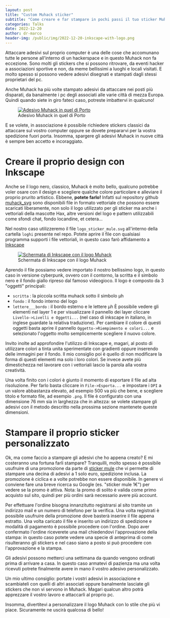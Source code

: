 ```yaml
---
layout: post
title: "Custom Muhack sticker"
subtitle: "Come creare e far stampare in pochi passi il tuo sticker Muhack personalizzato"
categories: Talks
date: 2022-12-20
author: dr-marco
header-img: /public/img/2022-12-20-inkscape-with-logo.png
---
```



Attaccare adesivi sul proprio computer è una delle cose che accomunano tutte le persone all'interno di un hackerspace e in questo Muhack non fa eccezione. Sono molti gli stickers che si possono ritrovare, da eventi hacker a associazioni sportive e non, da meme bellissimi a luoghi e locali visitati. E molto spesso si possono vedere adesivi disegnati e stampati dagli stessi proprietari del pc.

Anche Muhack ha più volte stampato adesivi da attaccare nei posti più disparati, da banalmente i pc degli associati alle varie città di mezza Europa. Quindi quando siete in giro fateci caso, potreste imbattervi in qualcuno!

<figure><a href="{{ site.url }}public/img/2022-12-20-muhack-sticker-porto.jpg"><img src="{{ site.url }}public/img/2022-12-20-muhack-sticker-porto.jpg" alt="Adesivo Muhack in quel di Porto"></a><figcaption>Adesivo Muhack in quel di Porto</figcaption></figure>

E se volete, in associazione è possibile richiedere stickers classici da attaccare sul vostro computer oppure se dovete prepararvi per la vostra spedizione fuori porta. Insomma, spargere gli adesivi Muhack in nuove città è sempre ben accetto e incoraggiato.

# Creare il proprio design con Inkscape #

Anche se il logo nero, classico, Muhack è molto bello, qualcuno potrebbe voler osare con il design e scegliere qualche colore particolare e alleviare il proprio prurito artistico. Ebbene, __potete farlo!__ Infatti sul repository github [muhack_svg][1] sono disponibili file in formato vettoriale che possono essere scaricati liberamente, non solo il logo utilizzato per gli sticker ma anche i vettoriali della mascotte Hax, altre versioni del logo e pattern utilizzabili come sfondi chat, fondo locandine, et cetera... 

Nel nostro caso utilizzeremo il file `logo_sticker_mule.svg` all'interno della cartella `loghi` presente nel repo. Potete aprire il file con qualsiasi programma supporti i file vettoriali, in questo caso farò affidamento a [Inkscape][3]

<figure><a href="{{ site.url }}public/img/2022-12-20-inkscape-with-logo.png"><img src="{{ site.url }}public/img/2022-12-20-inkscape-with-logo.png" alt="Schermata di Inkscape con il logo Muhack"></a><figcaption>Schermata di Inkscape con il logo Muhack</figcaption></figure>

Aprendo il file possiamo vedere importato il nostro bellissimo logo, in questo caso in versione cyberpunk, ovvero con il contorno, la scritta e il simbolo nero e il fondo giallo ripreso dal famoso videogioco. Il logo è composto da 3 "oggetti" principali:
- `scritta` : la piccola scritta muhack sotto il simbolo µh
- `fondo` : il fondo interno del logo
- `lettere___bordo` : il bordo esterno e le lettere µh
È possibile vedere gli elementi nel layer 1 e per visualizzare il pannello dei layer cliccare `Livello->Livelli e Oggetti...` (nel caso di inkscape in italiano, in inglese guardate la relativa traduzione). 
Per cambiare il colore di questi oggetti basta aprire il pannello `Oggetto->Riempimento e colori...` e selezionato l'oggetto molto semplicemente scegliere il nuovo colore. 

Invito inolte ad approfondire l'utilizzo di Inkscape e, magari, al posto di utilizzare colori a tinta unita sperimentate con gradienti oppure inserendo delle immagini per il fondo.
Il mio consiglio poi è quello di non modificare la forma di questi elementi ma solo i loro colori. Se invece avete più dimestichezza nel lavorare con i vettoriali lascio la parola alla vostra creatività. 

Una volta finito con i colori è giunto il momento di esportare il file ad alta risoluzione. Per farlo basta cliccare in `File->Esporta...` e impostare i `DPI` a un valore abbastanza elevato, ad esempio 500 va più che bene, e scegliere titolo e formato file, ad esempio `.png`. Il file è configurato con una dimensione 76 mm sia in larghezza che in altezza: se volete stampare gli adesivi con il metodo descritto nella prossima sezione mantenete queste dimensioni.


# Stampare il proprio sticker personalizzato #

Ok, ma come faccio a stampare gli adesivi che ho appena creato? E mi costeranno una fortuna farli stampare?
Tranquilli, molto spesso è possibile usufruire di una promozione da parte di [sticker mule][2] che vi permette di stampare una decina di adesivi a 1 solo euro, spedizione inclusa. La promozione è ciclica e a volte potrebbe non essere disponibile. In genere vi conviene fare una breve ricerca su Google (es. "sticker mule 1€") per vedere se la promo è attiva. Nota: la promo di solito è valida come primo acquisto sul sito, quindi per più ordini sarà necessario avere più account.

Per effettuare l'ordine bisogna innanzitutto registrarsi al sito tramite un indirizzo mail e un numero di telefono per la verifica. Una volta registrati è possibile usufruire della promozione dove basterà inserire il file appena estratto. Una volta caricato il file e inserito un indirizzo di spedizione e modalità di pagamento è possibile procedere con l'ordine. Dopo aver confermato l'ordine riceverete una mail chiedendovi l'approvazione della stampa: in questo caso potete vedere una specie di anteprima di come risulteranno gli stickers e nel caso siano a posto si può procedere con l'approvazione e la stampa.

Gli adesivi possono metterci una settimana da quando vengono ordinati prima di arrivare a casa. In questo caso armatevi di pazienza ma una volta ricevuti potrete finalmente avere in mano il vostro adesivo personalizzato.

Un mio ultimo consiglio: portate i vostri adesivi in associazione e scambiateli con quelli di altri associati oppure banalmente lasciate gli stickers che non vi servono in Muhack. Magari qualcun altro potrà apprezzare il vostro lavoro e attaccarli al proprio pc. 

Insomma, divertitevi a personalizzare il logo Muhack con lo stile che più vi piace. Sicuramente ne uscirà qualcosa di bello!




[1]:    https://github.com/muhack/muhack_svg
[2]:    https://www.stickermule.com/it
[3]:    https://inkscape.org/it/
